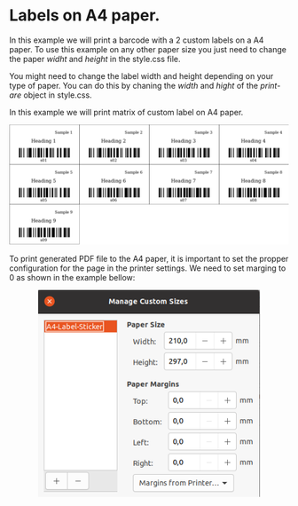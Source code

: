 # Labels on A4 paper.

In this example we will print a barcode with a 2 custom labels on a A4 paper. To use this example on any other paper size you just need to change the 
paper *widht* and *height* in the style.css file.

You might need to change the label width and height depending on your type of paper. You can do this by chaning the *width* and *hight* of the *print-are* object in
style.css.

In this example we will print matrix of custom label on A4 paper.

<p align='center'><img src="./screenshot.png" alt="screenshot" width='600'></p>

To print generated PDF file to the A4 paper, it is important to set the propper configuration for the page in the printer settings. We need to set marging to 0 as 
shown in the example bellow:

<p align='center'><img src="./printer-page-configuration.png" alt="screenshot" width='400'></p>

